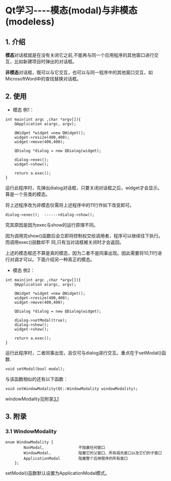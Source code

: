 # Qt学习----模态(modal)与非模态(modeless)

## 1.	介绍

**模态**对话框就是在没有关闭它之前,不能再与同一个应用程序的其他窗口进行交互，比如新建项目时弹出的对话框。

**非模态**对话框，既可以与它交互，也可以与同一程序中的其他窗口交互，如MicrosoftWord中的查找替换对话框。

## 2.	使用

- 模态 例1：

```qt
int main(int argc ,char *argv[]){
    QApplication a(argc, argv);

    QWidget *widget =new QWidget();
    widget->resize(400,400);
    widget->move(400,400);

    QDialog *dialog = new QDialog(widget);

    dialog->exec();
    widget->show();

    return a.exec();
}
```

运行此程序时，先弹出dialog对话框，只要关闭对话框之后，widget才会显示。算是一个另类的模态。

将上述程序改为非模态仅需将上述程序中的11行作如下改变即可。

```
dialog->exec();  ------>dialog->show();
```

究其原因是因为exec与show的运行原理不同。

因为调用完show()函数后会立即将控制权交给调用者，程序可以继续往下执行。而调用exec()丽数却不
同,只有当对话框被关闭时才会返回。

上述的模态框还不算是真的模态，因为二者不是同事出现。因此需要将10,11行进行对调才可以。下面介绍另一种真正的模态。

- 模态 例2：

```
int main(int argc ,char *argv[]){
    QApplication a(argc, argv);

    QWidget *widget =new QWidget();
    widget->resize(400,400);
    widget->move(400,400);

    QDialog *dialog = new QDialog(widget);

    dialog->setModal(true);
	dialog->show();
	widget->show();

    return a.exec();
}
```

运行此程序时，二者同事出现，且仅可与dialog进行交互。重点在于setModal()函数.

```
void setModal(bool modal);
```

与该函数相似的还有以下函数：

```
void setWindowModality(Qt::WindowModality windowModality);
```

windowModality见附录[3.1](#windowModality)

## 3.	附录

### 3.1	WindowModality

```
enum WindowModality {
        NonModal,				不阻塞任何窗口
        WindowModal,			阻塞它的父窗口、所有祖先窗口以及它们的子窗口
        ApplicationModal   		阻塞整个应用程序的所有窗口
    };
```

setModal()函数默认设置为ApplicationModal模式。

